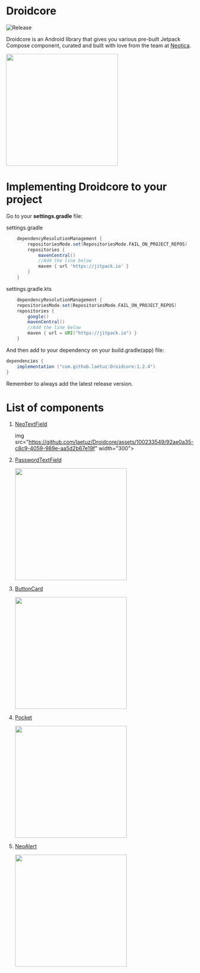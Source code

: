 Droidcore
=====
![Release](https://jitpack.io/v/laetuz/Droidcore.svg)

Droidcore is an Android library that gives you various pre-built Jetpack Compose component, curated and built with love from the team at [Neotica](https://neotica.id).

<img src="https://github.com/laetuz/Droidcore/assets/100233549/f05b510e-cdef-4e85-b1f5-a0008bdcce9a" width="300">

Implementing Droidcore to your project
=====
Go to your **settings.gradle** file:

settings.gradle
```gradle
    dependencyResolutionManagement {
        repositoriesMode.set(RepositoriesMode.FAIL_ON_PROJECT_REPOS)
        repositories {
            mavenCentral()
            //Add the line below
            maven { url 'https://jitpack.io' }
        }
    }
```

settings.gradle.kts
```gradle
    dependencyResolutionManagement {
    repositoriesMode.set(RepositoriesMode.FAIL_ON_PROJECT_REPOS)
    repositories {
        google()
        mavenCentral()
        //Add the line below
        maven { url = URI("https://jitpack.io") }
    }
```

And then add to your dependency on your build.gradle(app) file:
```gradle
dependencies {
    implementation ("com.github.laetuz:Droidcore:1.2.4")
}
```
Remember to always add the latest release version.

List of components
=====
1. [NeoTextField](https://neotica.notion.site/9ee8c7af1e0f4c07a4e476726512fa34?pvs=25#bd553abe5644417b8740c55573704f56 'NeoTextField')

   img src="https://github.com/laetuz/Droidcore/assets/100233549/92ae0a35-c8c9-4059-989e-aa5d2b67e19f" width="300">

2. [PasswordTextField](https://neotica.notion.site/9ee8c7af1e0f4c07a4e476726512fa34?pvs=25#e3dbcdc2b5b440f2a70bc47642464112 'PasswordTextField')

   <img src="https://github.com/laetuz/Droidcore/assets/100233549/a62614d0-358b-4d4e-ab7d-43e5b721104a" width="300">

3. [ButtonCard](https://neotica.notion.site/9ee8c7af1e0f4c07a4e476726512fa34?pvs=25#231c85863c224e40b2a5a188f0dabc53 'ButtonCard')

   <img src="https://github.com/laetuz/Droidcore/assets/100233549/da4f8e05-5426-4851-8305-fffa70c8839f" width="300">

4. [Pocket](https://neotica.notion.site/9ee8c7af1e0f4c07a4e476726512fa34?pvs=25#590db274f6164fcaa835636cd1d7533d 'Pocket')

   <img src="https://github.com/laetuz/Droidcore/assets/100233549/eb51b568-bbec-4edd-bcf6-4ada0d5ec5c9" width="300">

5. [NeoAlert](https://neotica.notion.site/9ee8c7af1e0f4c07a4e476726512fa34?pvs=25#dce2b0f3c01c4b7e83561fc7fc610011 'NeoAlert')

   <img src="https://github.com/laetuz/Droidcore/assets/100233549/027ac917-6115-423e-ad87-91ccb6e9f1fc" width="300">

